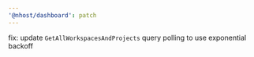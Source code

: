 ```yaml
---
'@nhost/dashboard': patch
---
```


fix: update `GetAllWorkspacesAndProjects` query polling to use exponential backoff
